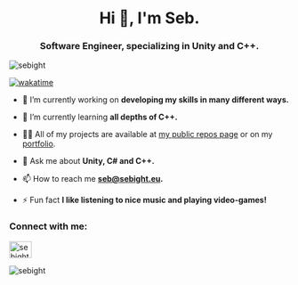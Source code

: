 <h1 align="center">Hi 👋, I'm Seb.</h1>
<h3 align="center">Software Engineer, specializing in Unity and C++.</h3>

<p align="left"> <img src="https://komarev.com/ghpvc/?username=sebight&label=Profile%20views&color=0e75b6&style=flat" alt="sebight" /> </p>

[![wakatime](https://wakatime.com/badge/user/9ca3b6df-781b-4c63-9148-699f632500ef.svg)](https://wakatime.com/@9ca3b6df-781b-4c63-9148-699f632500ef)

- 🔭 I’m currently working on **developing my skills in many different ways.**

- 🌱 I’m currently learning **all depths of C++.**

- 👨‍💻 All of my projects are available at [my public repos page](https://github.com/Sebight?tab=repositories) or on my [portfolio](https://sebight.eu).

- 💬 Ask me about **Unity, C# and C++.**

- 📫 How to reach me **seb@sebight.eu.**

- ⚡ Fun fact **I like listening to nice music and playing video-games!**

<h3 align="left">Connect with me:</h3>
<p align="left">
<a href="https://www.hackerrank.com/sebight" target="blank"><img align="center" src="https://raw.githubusercontent.com/rahuldkjain/github-profile-readme-generator/master/src/images/icons/Social/hackerrank.svg" alt="sebight" height="30" width="40" /></a>
</p>
<p><img align="center" src="https://github-readme-streak-stats.herokuapp.com/?user=sebight&" alt="sebight" /></p>

